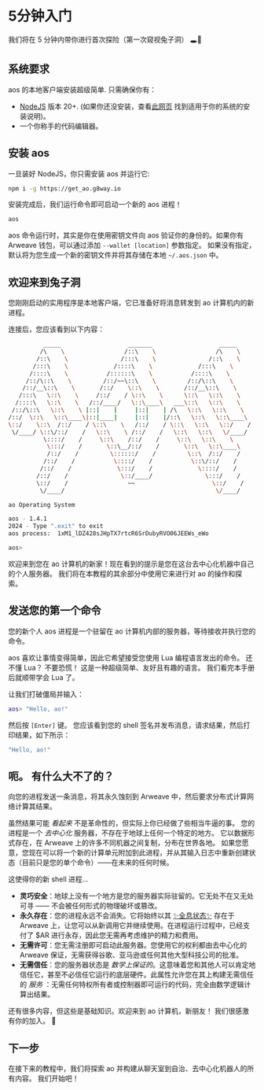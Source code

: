 # 5分钟入门

我们将在 5 分钟内带你进行首次探险（第一次窥视兔子洞） 🕳️🐇

## 系统要求

aos 的本地客户端安装超级简单. 只需确保你有：

- [NodeJS](https://nodejs.org) 版本 20+. (如果你还没安装，查看[此网页](https://nodejs.org/en/download/package-manager) 找到适用于你的系统的安装说明)。
- 一个你称手的代码编辑器。

## 安装 aos

一旦装好 NodeJS，你只需安装 aos 并运行它:

```sh
npm i -g https://get_ao.g8way.io
```

安装完成后，我们运行命令即可启动一个新的 aos 进程！

```sh
aos
```

aos 命令运行时，其实是你在使用密钥文件向 aos 验证你的身份的。如果你有 Arweave 钱包，可以通过添加 `--wallet [location]` 参数指定。 如果没有指定，默认将为您生成一个新的密钥文件并将其存储在本地 `~/.aos.json` 中。

## 欢迎来到兔子洞

您刚刚启动的实用程序是本地客户端，它已准备好将消息转发到 ao 计算机内的新进程。

连接后，您应该看到以下内容：

```sh
          _____                   _______                   _____
         /\    \                 /::\    \                 /\    \
        /::\    \               /:::\    \               /::\    \
       /:::\    \             /::::\    \             /:::\    \
      /::::\    \           /::::::\    \           /::::\    \
     /::/\::\    \         /::/~~\::\    \         /::/\::\    \
    /::/__\::\    \       /::/    \::\    \       /::/__\::\    \
   /:::\   \::\    \     /::/    / \::\    \      \::\   \::\    \
  /::::\   \::\    \   /::/____/   \::\____\   ___\::\   \::\    \
 /::/\::\   \::\    \ |::|    |     |::|    | /\   \::\   \::\    \
/::/  \::\   \::\____\|::|____|     |::|    |/::\   \::\   \::\____\
\::/    \::\  /::/    / \::\    \   /::/    / \::\   \::\   \::/    /
 \/____/ \::\/::/    /   \::\    \ /::/    /   \::\   \::\   \/____/
          \::::/    /     \::\    /::/    /     \::\   \::\    \
           \:::/    /       \::\__/::/    /       \::\   \::\____\
           /::/    /         \::::::/    /         \::\  /::/    /
          /::/    /           \::::/    /           \::\/::/    /
         /::/    /             \:::/    /             \::::/    /
        /::/    /               \::/____/               \:::/    /
        \::/    /                 ~~                      \::/    /
         \/____/                                           \/____/

ao Operating System

aos - 1.4.1
2024 - Type ".exit" to exit
aos process:  1xM1_lDZ428sJHpTX7rtcR6SrDubyRVO06JEEWs_eWo

aos>
```

欢迎来到您在 ao 计算机的新家！现在看到的提示是您在这台去中心化机器中自己的个人服务器。 我们将在本教程的其余部分中使用它来进行对 ao 的操作和探索。

## 发送您的第一个命令

您的新个人 aos 进程是一个驻留在 ao 计算机内部的服务器，等待接收并执行您的命令。

aos 喜欢让事情变得简单，因此它希望接受您使用 Lua 编程语言发出的命令。 还不懂 Lua？ 不要恐慌！ 这是一种超级简单、友好且有趣的语言。 我们看完本手册后就顺带学会 Lua 了。

让我们打破僵局并输入：

```lua
aos> "Hello, ao!"
```

然后按 `[Enter]` 键。 您应该看到您的 shell 签名并发布消息，请求结果，然后打印结果，如下所示：

```lua
"Hello, ao!"
```

## 呃。 有什么大不了的？

向您的进程发送一条消息，将其永久蚀刻到 Arweave 中，然后要求分布式计算网络计算其结果。

虽然结果可能 _看起来_ 不是革命性的，但实际上你已经做了些相当牛逼的事。 您的进程是一个 _去中心化_ 服务器，不存在于地球上任何一个特定的地方。 它以数据形式存在，在 Arweave 上的许多不同机器之间复制，分布在世界各地。 如果您愿意，您现在可以将一个新的计算单元附加到此进程，并从其输入日志中重新创建状态（目前只是您的单个命令）——在未来的任何时候。

这使得你的新 shell 进程...

- **灵巧安全**：地球上没有一个地方是您的服务器实际驻留的。它无处不在又无处可寻 —— 不会被任何形式的物理破坏或篡改。
- **永久存在**：您的进程永远不会消失。它将始终以其 [✨全息状态✨](/zh/concepts/holographic-state) 存在于 Arweave 上，让您可以从新调用它并继续使用。在进程运行过程中，已经支付了 $AR 进行永存，因此您无需再考虑维护的精力和费用。
- **无需许可**：您无需注册即可启动此服务器。您使用它的权利都由去中心化的 Arweave 保证，无需获得谷歌、亚马逊或任何其他大型科技公司的批准。
- **无需信任**：您的服务器状态是 _数学上保证的_。这意味着您和其他人可以肯定地信任它，甚至不必信任它运行的底层硬件。此属性允许您在其上构建无需信任的 _服务_ ：无需任何特权所有者或控制器即可运行的代码，完全由数学逻辑计算出结果。

还有很多内容，但这些是基础知识。欢迎来到 ao 计算机，新朋友！ 我们很感激有你的加入。 🫡

## 下一步

在接下来的教程中，我们将探索 ao 并构建从聊天室到自治、去中心化机器人的所有内容。 我们开始吧！
